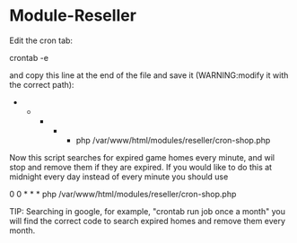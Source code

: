 # Module-Reseller

Edit the cron tab:

crontab -e

and copy this line at the end of the file and save it (WARNING:modify it with the correct path):

* * * * * php /var/www/html/modules/reseller/cron-shop.php

Now this script searches for expired game homes every minute, and wil stop and remove them if they are expired.
If you would like to do this at midnight every day instead of every minute you should use

0 0 * * * php /var/www/html/modules/reseller/cron-shop.php

TIP: Searching in google, for example, "crontab run job once a month" you will find the correct code to search expired homes and remove them every month.